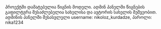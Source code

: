 პროექტში დამატებულია წიგნის მოდელი. ადმინ პანელში წიგნების გაფილტვრა შესაძლებელია სახელისა და ავტორის სახელის მეშვეობით. ადმინის პანელში შესასვლელი username: nikoloz_kurdadze, პაროლი: nika1234
